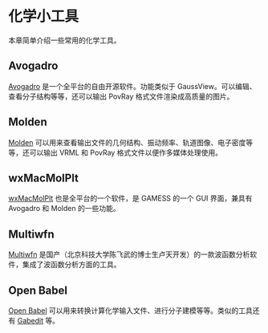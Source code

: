 # 化学小工具 #

本章简单介绍一些常用的化学工具。

## Avogadro ##

[Avogadro](http://avogadro.openmolecules.net/wiki/Main_Page) 是一个全平台的自由开源软件。功能类似于 GaussView。可以编辑、查看分子结构等等，还可以输出 PovRay 格式文件渲染成高质量的图片。

## Molden ##

[Molden](http://www.cmbi.ru.nl/molden/) 可以用来查看输出文件的几何结构、振动频率、轨道图像、电子密度等等，还可以输出 VRML 和 PovRay 格式文件以便作多媒体处理使用。

## wxMacMolPlt ##

[wxMacMolPlt](https://code.google.com/p/wxmacmolplt/) 也是全平台的一个软件，是 GAMESS 的一个 GUI 界面，兼具有 Avogadro 和 Molden 的一些功能。

## Multiwfn ##

[Multiwfn](http://multiwfn.codeplex.com) 是国产（北京科技大学陈飞武的博士生卢天开发）的一款波函数分析软件，集成了波函数分析方面的工具。

## Open Babel ##

[Open Babel](http://openbabel.org/wiki/Main_Page) 可以用来转换计算化学输入文件、进行分子建模等等。类似的工具还有 [Gabedit](http://gabedit.sourceforge.net) 等。